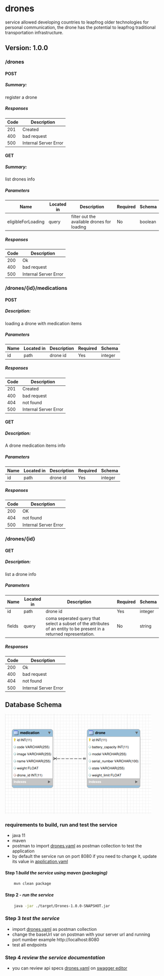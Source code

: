 # drones
service allowed developing countries to leapfrog older technologies for personal communication,
the drone has the potential to leapfrog traditional transportation infrastructure.


## Version: 1.0.0

### /drones

#### POST
##### Summary:

register a drone

##### Responses

| Code | Description |
| ---- | ----------- |
| 201 | Created |
| 400 | bad request |
| 500 | Internal Server Error |

#### GET
##### Summary:

list drones info

##### Parameters

| Name | Located in | Description | Required | Schema |
| ---- | ---------- | ----------- | -------- | ---- |
| eligibleForLoading | query |filter out the available drones for loading  | No | boolean |

##### Responses

| Code | Description |
| ---- | ----------- |
| 200 | Ok |
| 400 | bad request |
| 500 | Internal Server Error |

### /drones/{id}/medications

#### POST
##### Description:

loading a drone with medication items


##### Parameters

| Name | Located in | Description | Required | Schema |
| ---- | ---------- | ----------- | -------- | ---- |
| id | path |  drone id| Yes | integer |

##### Responses

| Code | Description |
| ---- | ----------- |
| 201 | Created |
| 400 | bad request |
| 404 | not found |
| 500 | Internal Server Error |

#### GET
##### Description:

A drone medication items info


##### Parameters

| Name | Located in | Description | Required | Schema |
| ---- | ---------- | ----------- | -------- | ---- |
| id | path | drone id | Yes | integer |

##### Responses

| Code | Description |
| ---- | ----------- |
| 200 | OK |
| 404 | not found |
| 500 | Internal Server Error |

### /drones/{id}

#### GET
##### Description:

list a drone info


##### Parameters

| Name | Located in | Description | Required | Schema |
| ---- | ---------- | ----------- | -------- | ---- |
| id | path | drone id | Yes | integer |
| fields | query | coma seperated query that select a subset of the attributes of an entity to be present in a returned representation. | No | string |

##### Responses

| Code | Description |
| ---- | ----------- |
| 200 | Ok |
| 400 | bad request |
| 404 | not found |
| 500 | Internal Server Error |

## Database Schema

![Alt text](src/main/resources/DronesERD.png?raw=true "Database Schema")

### requirements to build, run and test the service

- java 11 
- maven
- postman to import [drones.yaml](openAPI/drones.yaml) as postman collection 
    to test the application
- by default the service run on port 8080 if you need to change it, update its value in [application.yaml](src/main/resources/application.yaml)
#### Step 1  *build the service using maven (packaging)*
```bash
    mvn clean package
```
#### Step 2 - *run the service*
```bash
    java -jar ./target/Drones-1.0.0-SNAPSHOT.jar
```
### Step 3  *test the service*
- import [drones.yaml](openAPI/drones.yaml) as postman collection
- change the baseUrl var on postman with your server url and running port number example
  http://localhost:8080
- test all endpoints

### Step 4  *review the service documentation*
- you can review api specs [drones.yaml](openAPI/drones.yaml)
  on [swagger editor](https://editor.swagger.io/?url=https://raw.githubusercontent.com/ahmedshaheen93/Drones/master/openAPI/drones.yaml)
